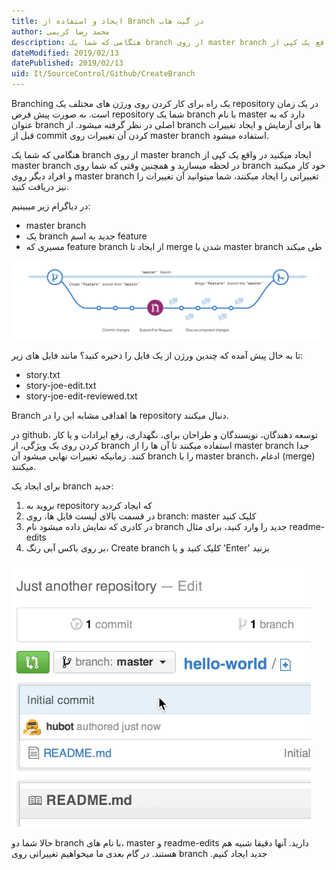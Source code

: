 ```yaml
---
title: ایجاد و استفاده از Branch در گیت هاب 
author: محمد رضا کریمی  
description: هنگامی که شما یک branch از روی master branch ایجاد میکنید در واقع یک کپی از master branch در  لحظه میسازید.همچنین  وقتی که شما روی branch خود کار میکنید و افراد دیگر روی master branch تغییراتی را ایجاد میکنند، شما میتوانید آن تغییرات را نیز دریافت کنید.
dateModified: 2019/02/13  
datePublished: 2019/02/13  
uid: It/SourceControl/Github/CreateBranch  
---
```


Branching یک راه برای کار کردن روی ورژن های مختلف یک repository در یک زمان است.
به صورت پیش فرض repository شما یک branch با نام master دارد که به عنوان branch اصلی در نظر گرفته میشود.
از branch ها برای آزمایش و ایجاد تغییرات قبل از commit کردن آن تغییرات روی master branch استفاده میشود.

هنگامی که شما یک branch از روی master branch ایجاد میکنید در واقع یک کپی از master branch در  لحظه میسازید و همچنین  وقتی که شما روی branch خود کار میکنید و افراد دیگر روی master branch تغییراتی را ایجاد میکنند، شما میتوانید آن تغییرات را نیز دریافت کنید.

در دیاگرام زیر میبینیم:
* master branch
* یک branch جدید به اسم feature
* مسیری که feature branch از ایجاد تا merge شدن با master branch طی میکند

![ایجاد branch](./Images/branching.png)

تا به حال پیش آمده که چندین ورژن از یک فایل را ذخیره کنید؟ مانند فایل های زیر:
* story.txt
* story-joe-edit.txt
* story-joe-edit-reviewed.txt

Branch ها اهدافی مشابه این را در repository دنبال میکنند.

در github، توسعه دهندگان، نویسندگان و طراحان برای، نگهداری، رفع ایرادات و یا کار کردن روی یک ویژگی، از branch استفاده میکنند تا آن ها را از master branch جدا کنند. زمانیکه تغییرات نهایی میشود آن branch را با master branch، ادغام (merge) میکنند.

برای ایجاد یک branch جدید:
1. بروید به repository که ایجاد کردید
2. در قسمت بالای لیست فایل ها، روی branch: master کلیک کنید
3. در کادری که نمایش داده میشود نام branch جدید را وارد کنید، برای مثال readme-edits
4. بر روی باکس آبی رنگ، Create branch کلیک کنید و یا 'Enter' بزنید

![ایجاد branch جدید](./Images/readme-edits.gif)

حالا شما دو branch با نام های، master و readme-edits دارید. آنها دقیقا شبیه هم هستند. در گام بعدی ما میخواهیم تغییراتی روی branch .جدید ایجاد کنیم
